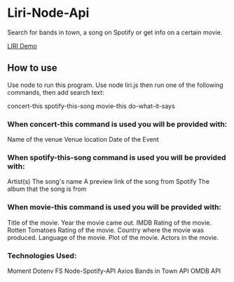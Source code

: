 # Liri-Node-Api

Search for bands in town, a song on Spotify or get info on a certain movie.

[LIRI Demo](https://drive.google.com/file/d/1u_57s2EXEftbbQpjze_sUCWXvWi40c7y/view)

## How to use
Use node to run this program. Use node liri.js then run one of the following commands, then add search text:

concert-this
spotify-this-song
movie-this
do-what-it-says


### When concert-this command is used you will be provided with:

Name of the venue
Venue location
Date of the Event


### When spotify-this-song command is used you will be provided with:

Artist(s)
The song's name
A preview link of the song from Spotify
The album that the song is from


### When movie-this command is used you will be provided with:

Title of the movie.
Year the movie came out.
IMDB Rating of the movie.
Rotten Tomatoes Rating of the movie.
Country where the movie was produced.
Language of the movie.
Plot of the movie.
Actors in the movie.


### Technologies Used:

Moment
Dotenv
FS
Node-Spotify-API
Axios
    Bands in Town API
    OMDB API
    
    

